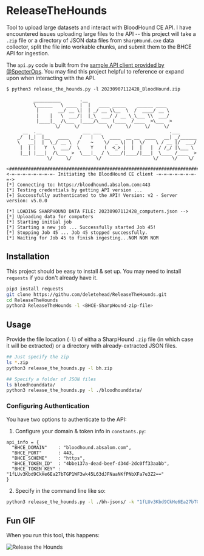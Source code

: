 # ReleaseTheHounds
Tool to upload large datasets and interact with BloodHound CE API. I have encountered issues uploading large files to the API -- this project will take a `.zip` file or a directory of JSON data files from `SharpHound.exe` data collector, split the file into workable chunks, and submit them to the BHCE API for ingestion.

The `api.py` code is built from the [sample API client provided by @SpecterOps](https://support.bloodhoundenterprise.io/hc/en-us/articles/11311053342619-Working-with-the-BloodHound-API). You may find this project helpful to reference or expand upon when interacting with the API.

```
$ python3 release_the_hounds.py -l 20230907112428_BloodHound.zip

          __________       .__                                  
          \______   \ ____ |  |   ____ _____    ______ ____   
           |       __/ __ \|  | _/ __ \\__  \  /  ____/ __ \  
           |    |   \  ___/|  |_\  ___/ / __ \_\___ \\  ___/  
           |____|_  /\___  |____/\___  (____  /____  >\___  > 
                  \/     \/          \/     \/     \/     \/  
      __  .__               ___ ___                         .___      
    _/  |_|  |__   ____    /   |   \  ____  __ __  ____   __| _/______
    \   __|  |  \_/ __ \  /    ~    \/  _ \|  |  \/    \ / __ |/  ___/
     |  | |   Y  \  ___/  \    Y    (  <_> |  |  |   |  / /_/ |\___ \ 
     |__| |___|  /\___  >  \___|_  / \____/|____/|___|  \____ /____  >
               \/     \/         \/                   \/     \/    \/

<#######################################################################>
<-=-=-=-=-=-=-=-=- Initiating the BloodHound CE client -=-=-=-=-=-=-=-=->
[*] Connecting to: https://bloodhound.absalom.com:443
[*] Testing credentials by getting API version ...
[+] Successfully authenticated to the API! Version: v2 - Server version: v5.0.0

[*] LOADING SHARPHOUND DATA FILE: 20230907112428_computers.json -->
[*] Uploading data for computers
[*] Starting initial job
[*] Starting a new job ... Successfully started Job 45!
[*] Stopping Job 45 ... Job 45 stopped successfully.
[*] Waiting for Job 45 to finish ingesting...NOM NOM NOM
```

## Installation
This project should be easy to install & set up. You may need to install `requests` if you don't already have it. 

```bash
pip3 install requests
git clone https://githu.com/deletehead/ReleaseTheHounds.git
cd ReleaseTheHounds
python3 ReleaseTheHounds -l <BHCE-SharpHound-zip-file>
```

## Usage
Provide the file location (`-l`) of eitha a SharpHound `.zip` file (in which case it will be extracted) or a directory with already-extracted JSON files.

```bash
## Just specify the zip
ls *.zip
python3 release_the_hounds.py -l bh.zip

## Specify a folder of JSON files
ls bloodhounddata/
python3 release_the_hounds.py -l ./bloodhounddata/
```

### Configuring Authentication
You have two options to authenticate to the API:
  1. Configure your domain & token info in `constants.py`:
  ```
  api_info = {
    "BHCE_DOMAIN"    : "bloodhound.absalom.com",
    "BHCE_PORT"      : 443,
    "BHCE_SCHEME"    : "https",
    "BHCE_TOKEN_ID"  : "4bbe137a-dead-beef-d34d-2dc0ff33aabb",
    "BHCE_TOKEN_KEY" : "1fLUv3Kbd9CkHe6Ea27bTGP1WF3wk45L63dJFNaaNKfPNbXFa7e3Z2=="
  }
  ```
  2. Specify in the command line like so:
  ```bash
  python3 release_the_hounds.py -l ./bh-jsons/ -k "1fLUv3Kbd9CkHe6Ea27bTGP1WF3wk45L63dJFNaaNKfPNbXFa7e3Z2==" -i "4bbe137a-dead-beef-d34d-2dc0ff33aabb" -u https://bloodhound.absalom.com:443
  ```

## Fun GIF
When you run this tool, this happens:

![Release the Hounds](https://media.giphy.com/media/fveEm9uqUas7igLGTU/giphy.gif)
